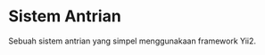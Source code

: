 Sistem Antrian
===============================

Sebuah sistem antrian yang simpel menggunakaan framework Yii2.